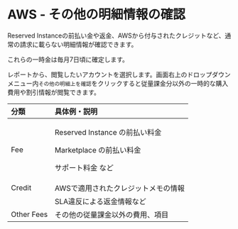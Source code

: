# AWS - その他の明細情報の確認

Reserved Instanceの前払い金や返金、AWSから付与されたクレジットなど、通常の請求に載らない明細情報が確認できます。

これらの一時金は毎月7日頃に確定します。

レポートから、閲覧したいアカウントを選択します。画面右上のドロップダウンメニュー内`その他の明細上を確認`をクリックすると従量課金分以外の一時的な購入費用や割引情報が閲覧できます。

<table>
  <thead>
    <tr>
      <th style="text-align:left">&#x5206;&#x985E;</th>
      <th style="text-align:left">&#x5177;&#x4F53;&#x4F8B;&#x30FB;&#x8AAC;&#x660E;</th>
    </tr>
  </thead>
  <tbody>
    <tr>
      <td style="text-align:left">Fee</td>
      <td style="text-align:left">
        <p>Reserved Instance &#x306E;&#x524D;&#x6255;&#x3044;&#x6599;&#x91D1;</p>
        <p>Marketplace &#x306E;&#x524D;&#x6255;&#x3044;&#x6599;&#x91D1;</p>
        <p>&#x30B5;&#x30DD;&#x30FC;&#x30C8;&#x6599;&#x91D1; &#x306A;&#x3069;&#x3000;</p>
      </td>
    </tr>
    <tr>
      <td style="text-align:left">Credit</td>
      <td style="text-align:left">AWS&#x3067;&#x9069;&#x7528;&#x3055;&#x308C;&#x305F;&#x30AF;&#x30EC;&#x30B8;&#x30C3;&#x30C8;&#x30E1;&#x30E2;&#x306E;&#x60C5;&#x5831;</td>
    </tr>
    <tr>
      <td style="text-align:left"></td>
      <td style="text-align:left">SLA&#x9055;&#x53CD;&#x306B;&#x3088;&#x308B;&#x8FD4;&#x91D1;&#x60C5;&#x5831;&#x306A;&#x3069;</td>
    </tr>
    <tr>
      <td style="text-align:left">Other Fees</td>
      <td style="text-align:left">&#x305D;&#x306E;&#x4ED6;&#x306E;&#x5F93;&#x91CF;&#x8AB2;&#x91D1;&#x4EE5;&#x5916;&#x306E;&#x8CBB;&#x7528;&#x3001;&#x9805;&#x76EE;</td>
    </tr>
  </tbody>
</table>



